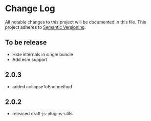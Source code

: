# Change Log

All notable changes to this project will be documented in this file.
This project adheres to [Semantic Versioning](http://semver.org/).

## To be release

- Hide internals in single bundle
- Add esm support

## 2.0.3

- added collapseToEnd method

## 2.0.2

- released draft-js-plugins-utils
